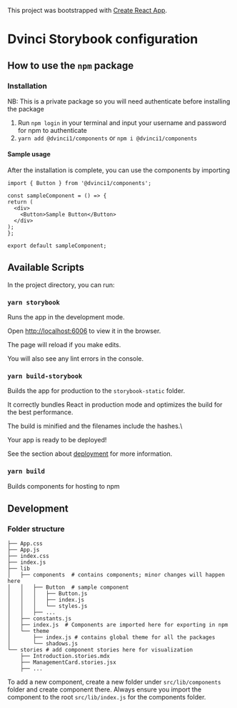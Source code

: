 This project was bootstrapped with [Create React App](https://github.com/facebook/create-react-app).

# Dvinci Storybook configuration

  

## How to use the `npm` package

  

### Installation

NB: This is a private package so you will need authenticate before installing the package

 1. Run `npm login` in your terminal and input your username and password for npm to authenticate
 2. ```yarn add @dvinci1/components```  or ```npm i @dvinci1/components```
 

#### Sample usage
After the installation is complete, you can use the components by importing 
  ```import React from 'react';
import { Button } from '@dvinci1/components';

const sampleComponent = () => {
  return (
    <div>
      <Button>Sample Button</Button>
    </div>
  );
};

export default sampleComponent;
```
  

## Available Scripts

  

In the project directory, you can run:

  

### `yarn storybook`

  

Runs the app in the development mode.

Open [http://localhost:6006](http://localhost:6006) to view it in the browser.

  

The page will reload if you make edits.

You will also see any lint errors in the console.

  
  

### `yarn build-storybook`

  

Builds the app for production to the `storybook-static` folder.

It correctly bundles React in production mode and optimizes the build for the best performance.

  

The build is minified and the filenames include the hashes.\

Your app is ready to be deployed!

  

See the section about [deployment](https://facebook.github.io/create-react-app/docs/deployment) for more information.

  

### `yarn build`

  

Builds components for hosting to npm

## Development
### Folder structure
```
├── App.css
├── App.js
├── index.css
├── index.js
├── lib
│   ├── components  # contains components; minor changes will happen here
│   │   ├── Button  # sample component
│   │   │   ├── Button.js
│   │   │   ├── index.js
│   │   │   └── styles.js
│   │   ├── ...
│   ├── constants.js
│   ├── index.js  # Components are imported here for exporting in npm
│   └── theme
│       ├── index.js # contains global theme for all the packages
│       └── shadows.js
└── stories # add component stories here for visualization
    ├── Introduction.stories.mdx
    ├── ManagementCard.stories.jsx
    ├── ...
```

To add a new component, create a new folder under `src/lib/components` folder and create component there. Always ensure you import the component to the root `src/lib/index.js` for the components folder.
